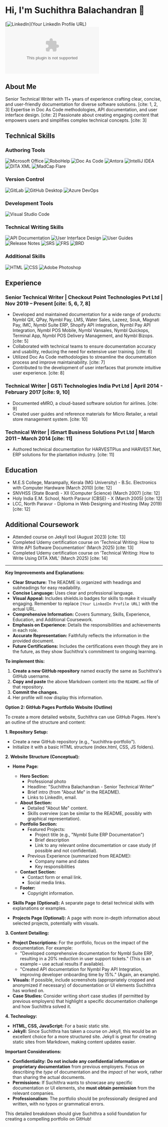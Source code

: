 # Hi, I'm Suchithra Balachandran 👋

[![LinkedIn](https://www.linkedin.com/in/suchithra-balachandran-91635b2ab?utm_source=share&utm_campaign=share_via&utm_content=profile&utm_medium=android_app)](Your LinkedIn Profile URL)  
[![Email](mailto:Suchithrabn21@gmail.com)](Suchithrabn21@gmail.com)

## About Me

Senior Technical Writer with 11+ years of experience crafting clear, concise, and user-friendly documentation for diverse software solutions. [cite: 1, 2, 3] Expertise in Doc As Code methodologies, API documentation, and user interface design. [cite: 2] Passionate about creating engaging content that empowers users and simplifies complex technical concepts. [cite: 3]

## Technical Skills

### Authoring Tools
![Microsoft Office](https://img.shields.io/badge/Microsoft_Office-D83B01?style=for-the-badge&logo=microsoft-office&logoColor=white)
![RoboHelp](https://img.shields.io/badge/RoboHelp-6D8695?style=for-the-badge&logo=adobe&logoColor=white)
![Doc As Code](https://img.shields.io/badge/Doc_As_Code-black?style=for-the-badge)
![Antora](https://img.shields.io/badge/Antora-2980B9?style=for-the-badge&logo=antora&logoColor=white)
![IntelliJ IDEA](https://img.shields.io/badge/IntelliJ_IDEA-000000?style=for-the-badge&logo=intellij-idea&logoColor=white)
![DITA XML](https://img.shields.io/badge/DITA_XML-orange?style=for-the-badge)
![MadCap Flare](https://img.shields.io/badge/MadCap_Flare-red?style=for-the-badge)

### Version Control

![GitLab](https://img.shields.io/badge/GitLab-FCA121?style=for-the-badge&logo=gitlab&logoColor=white)
![GitHub Desktop](https://img.shields.io/badge/GitHub_Desktop-black?style=for-the-badge&logo=github&logoColor=white)
![Azure DevOps](https://img.shields.io/badge/Azure_DevOps-0078D4?style=for-the-badge&logo=azure-devops&logoColor=white)

### Development Tools

![Visual Studio Code](https://img.shields.io/badge/Visual_Studio_Code-007ACC?style=for-the-badge&logo=visual-studio-code&logoColor=white)

### Technical Writing Skills

![API Documentation](https://img.shields.io/badge/API_Documentation-blue?style=for-the-badge)
![User Interface Design](https://img.shields.io/badge/User_Interface_Design-blueviolet?style=for-the-badge)
![User Guides](https://img.shields.io/badge/User_Guides-brightgreen?style=for-the-badge)
![Release Notes](https://img.shields.io/badge/Release_Notes-green?style=for-the-badge)
![SRS](https://img.shields.io/badge/SRS-yellow?style=for-the-badge)
![FRS](https://img.shields.io/badge/FRS-yellowgreen?style=for-the-badge)
![BRD](https://img.shields.io/badge/BRD-lightgrey?style=for-the-badge)

### Additional Skills

![HTML](https://img.shields.io/badge/HTML5-E34F26?style=for-the-badge&logo=html5&logoColor=white)
![CSS](https://img.shields.io/badge/CSS3-1572B6?style=for-the-badge&logo=css3&logoColor=white)
![Adobe Photoshop](https://img.shields.io/badge/Adobe_Photoshop-31A8FF?style=for-the-badge&logo=adobe-photoshop&logoColor=white)

## Experience

### Senior Technical Writer | Checkout Point Technologies Pvt Ltd | Nov 2019 – Present [cite: 5, 6, 7, 8]

* Developed and maintained documentation for a wide range of products: Nymbl QX, QPay, Nymbl Pay, LMS, Water Sales, Lazeez, Souk, Magnati Pay, IMC, Nymbl Suite ERP, Shopify API integration, Nymbl Pay API Integration, Nymbl POS Mobile, Nymbl Vansales, Nymbl Quickops, Terminal App, Nymbl POS Delivery Management, and Nymbl Bizops. [cite: 5]
* Collaborated with technical teams to ensure documentation accuracy and usability, reducing the need for extensive user training. [cite: 6]
* Utilized Doc As Code methodologies to streamline the documentation process and improve maintainability. [cite: 7]
* Contributed to the development of user interfaces that promote intuitive user experience. [cite: 8]

### Technical Writer | GSTi Technologies India Pvt Ltd | April 2014 - February 2017 [cite: 9, 10]

* Documented eMRO, a cloud-based software solution for airlines. [cite: 9]
* Created user guides and reference materials for Micro Retailer, a retail store management system. [cite: 10]

### Technical Writer | iSmart Business Solutions Pvt Ltd | March 2011 – March 2014 [cite: 11]

* Authored technical documentation for HARVESTPlus and HARVEST.Net, ERP solutions for the plantation industry. [cite: 11]

## Education

* M.E.S College, Marampally, Kerala (MG University) - B.Sc. Electronics with Computer Hardware (March 2010) [cite: 12]
* SNVHSS (State Board) - XII (Computer Science) (March 2007) [cite: 12]
* Holy India E.M. School, North Paravur (CBSE) - X (March 2005) [cite: 12]
* LCC, North Paravur - Diploma in Web Designing and Hosting (May 2019) [cite: 12]

## Additional Coursework

* Attended course on Jekyll tool (August 2023) [cite: 13]
* Completed Udemy certification course on ‘Technical Writing: How to Write API Software Documentation’ (March 2025) [cite: 13]
* Completed Udemy certification course on ‘Technical Writing: How to Write Using DITA XML’ (March 2025) [cite: 14]

---

**Key Improvements and Explanations:**

* **Clear Structure:** The README is organized with headings and subheadings for easy readability.
* **Concise Language:** Uses clear and professional language.
* **Visual Appeal:** Includes shields.io badges for skills to make it visually engaging.  Remember to replace `[Your LinkedIn Profile URL]` with the actual URL.
* **Comprehensive Information:** Covers Summary, Skills, Experience, Education, and Additional Coursework.
* **Emphasis on Experience:** Details the responsibilities and achievements in each role.
* **Accurate Representation:** Faithfully reflects the information in the provided document.
* **Future Certifications:** Includes the certifications even though they are in the future, as they show Suchithra's commitment to ongoing learning.

**To implement this:**

1.  **Create a new GitHub repository** named exactly the same as Suchithra's GitHub username.
2.  **Copy and paste** the above Markdown content into the `README.md` file of that repository.
3.  **Commit the changes.**
4.  Her profile will now display this information.

**Option 2: GitHub Pages Portfolio Website (Outline)**

To create a more detailed website, Suchithra can use GitHub Pages. Here's an outline of the structure and content:

**1.  Repository Setup:**

* Create a new GitHub repository (e.g., "suchithra-portfolio").
* Initialize it with a basic HTML structure (index.html, CSS, JS folders).

**2.  Website Structure (Conceptual):**

* **Home Page:**
    * **Hero Section:**
        * Professional photo
        * Headline: "Suchithra Balachandran - Senior Technical Writer"
        * Brief intro (from "About Me" in the README).
        * Links to LinkedIn, email.
    * **About Section:**
        * Detailed "About Me" content.
        * Skills overview (can be similar to the README, possibly with graphical representation).
    * **Portfolio Section:**
        * Featured Projects:
            * Project title (e.g., "Nymbl Suite ERP Documentation")
            * Brief description
            * Link to any relevant online documentation or case study (if possible and not confidential).
        * Previous Experience (summarized from README):
            * Company name and dates
            * Key responsibilities
    * **Contact Section:**
        * Contact form or email link.
        * Social media links.
    * **Footer:**
        * Copyright information.

* **Skills Page (Optional):** A separate page to detail technical skills with explanations or examples.
* **Projects Page (Optional):** A page with more in-depth information about selected projects, potentially with visuals.

**3.  Content Detailing:**

* **Project Descriptions:** For the portfolio, focus on the impact of the documentation. For example:
    * "Developed comprehensive documentation for Nymbl Suite ERP, resulting in a 20% reduction in user support tickets." (This is an example – use actual results if available).
    * "Created API documentation for Nymbl Pay API Integration, improving developer onboarding time by 15%." (Again, an example).
* **Visuals:** If possible, include screenshots (appropriately cropped and anonymized if necessary) of documentation or UI elements Suchithra has worked on.
* **Case Studies:** Consider writing short case studies (if permitted by previous employers) that highlight a specific documentation challenge and how Suchithra solved it.

**4.  Technology:**

* **HTML, CSS, JavaScript:** For a basic static site.
* **Jekyll:** Since Suchithra has taken a course on Jekyll, this would be an excellent choice for a more structured site. Jekyll is great for creating static sites from Markdown, making content updates easier.

**Important Considerations:**

* **Confidentiality:** **Do not include any confidential information or proprietary documentation** from previous employers.  Focus on describing the *type* of documentation and the *impact* of her work, rather than sharing the actual documents.
* **Permissions:** If Suchithra wants to showcase any specific documentation or UI elements, she **must obtain permission** from the relevant companies.
* **Professionalism:** The portfolio should be professionally designed and written, with no typos or grammatical errors.

This detailed breakdown should give Suchithra a solid foundation for creating a compelling portfolio on GitHub!
